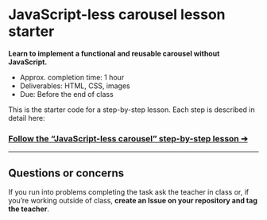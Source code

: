 # JavaScript-less carousel lesson starter

**Learn to implement a functional and reusable carousel without JavaScript.**

- Approx. completion time: 1 hour
- Deliverables: HTML, CSS, images
- Due: Before the end of class

This is the starter code for a step-by-step lesson. Each step is described in detail here:

### [**Follow the “JavaScript-less carousel” step-by-step lesson ➔**](https://learn-the-web.algonquindesign.ca/courses/web-dev-4/javascript-less-carousel/)

---

## Questions or concerns

If you run into problems completing the task ask the teacher in class or, if you’re working outside of class, **create an Issue on your repository and tag the teacher**.
